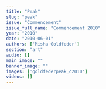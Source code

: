 ```yaml
---
title: "Peak"
slug: "peak"
issue: "Commencement"
issue_full_name: "Commencement 2010"
year: "2010"
date: "2010-06-01"
authors: ['Misha Goldfeder']
section: "art"
audio: []
main_image: ""
banner_image: ""
images: ['goldfederpeak_c2010']
videos: []
---
```

